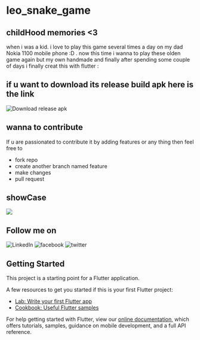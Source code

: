 # leo_snake_game

## childHood memories <3
 when i was a kid. i love to play this game several times a day on my dad Nokia 1100 mobile phone :D . now this time i wanna to play these olden game again but my own handmade and finally after spending some couple of days i finally creat this with flutter :
 ## if u want to download its release build apk here is the link
 ![Download release apk](https://drive.google.com/open?id=15MlqgP5gl2zSMmRX0NEUGLR_LO4Ia_YW)
 ## wanna to contribute
 If u are passionated to contribute it by adding features or any thing then feel free to 
  - fork repo 
  - create another branch named feature
  - make changes
  - pull request 
 ## showCase
 ![](Assets/leoGame.gif)

 ## Follow me on 
 ![LinkedIn](https://www.linkedin.com/in/leo-uzair-78462b191/)
 ![facebook](https://web.facebook.com/uzairleo.336)
 ![twitter](https://twitter.com/uzairleo2)


## Getting Started

This project is a starting point for a Flutter application.

A few resources to get you started if this is your first Flutter project:

- [Lab: Write your first Flutter app](https://flutter.dev/docs/get-started/codelab)
- [Cookbook: Useful Flutter samples](https://flutter.dev/docs/cookbook)

For help getting started with Flutter, view our
[online documentation](https://flutter.dev/docs), which offers tutorials,
samples, guidance on mobile development, and a full API reference.

